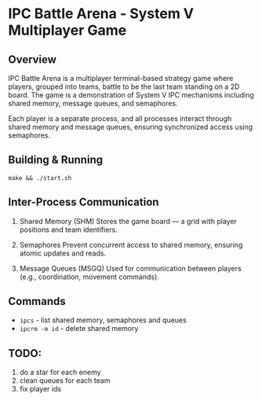 # IPC Battle Arena - System V Multiplayer Game

## Overview

IPC Battle Arena is a multiplayer terminal-based strategy game where players, grouped into teams, battle to be the last team standing on a 2D board. The game is a demonstration of System V IPC mechanisms including shared memory, message queues, and semaphores.

Each player is a separate process, and all processes interact through shared memory and message queues, ensuring synchronized access using semaphores.

## Building & Running

`make && ./start.sh`

## Inter-Process Communication

1. Shared Memory (SHM)
   Stores the game board — a grid with player positions and team identifiers.

2. Semaphores
   Prevent concurrent access to shared memory, ensuring atomic updates and reads.

3. Message Queues (MSGQ)
   Used for communication between players (e.g., coordination, movement commands).

## Commands

- `ipcs` - list shared memory, semaphores and queues
- `ipcrm -m id` - delete shared memory

## TODO:

1. do a star for each enemy
2. clean queues for each team
3. fix player ids

